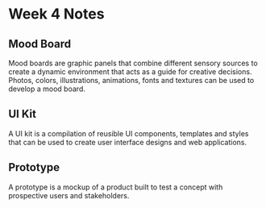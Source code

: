 # Week 4 Notes

## Mood Board  
Mood boards are graphic panels that combine different sensory sources to create a dynamic environment that acts as a guide for creative decisions. Photos, colors, illustrations, animations, fonts and textures can be used to develop a mood board.

## UI Kit
A UI kit is a compilation of reusible UI components, templates and styles that can be used to create user interface designs and web applications.

## Prototype 
A prototype is a mockup of a product built to test a concept with prospective users and stakeholders. 